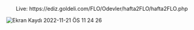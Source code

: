 <p align="center"> Live: https://ediz.goldeli.com/FLO/Odevler/hafta2FLO/hafta2FLO.php </p>

![Ekran Kaydı 2022-11-21 ÖS 11 24 26](https://user-images.githubusercontent.com/38820143/203152263-9647af0e-15ba-4b1b-8c56-816daec2714c.gif)
